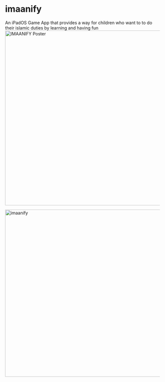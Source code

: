 # imaanify
An iPadOS Game App that provides a way  for children who want to to do their  islamic duties by learning  and having fun
<img width="569" alt="IMAANIFY Poster" src="https://user-images.githubusercontent.com/109709369/235370297-c8dbb871-76c9-4d35-93e8-48f6473cc368.png">

<img width="544" alt="imaanify" src="https://user-images.githubusercontent.com/109709369/235370284-3d435515-fdcb-49c6-b4af-33016509c33e.png">
